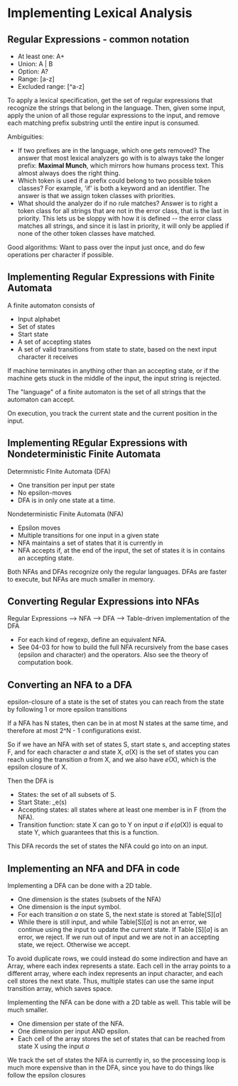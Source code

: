 # Implementing Lexical Analysis

## Regular Expressions - common notation

- At least one: A+
- Union: A | B
- Option: A?
- Range: [a-z]
- Excluded range: [^a-z]

To apply a lexical specification, get the set of regular expressions that recognize the strings that belong in the language. Then, given some input, apply the union of all those regular expressions to the input, and remove each matching prefix substring until the entire input is consumed.

Ambiguities:

- If two prefixes are in the language, which one gets removed? The answer that most lexical analyzers go with is to always take the longer prefix: **Maximal Munch**, which mirrors how humans process text. This almost always does the right thing.
- Which token is used if a prefix could belong to two possible token classes? For example, 'if' is both a keyword and an identifier. The answer is that we assign token classes with priorities.
- What should the analyzer do if no rule matches? Answer is to right a token class for all strings that are not in the error class, that is the last in priority. This lets us be sloppy with how it is defined -- the error class matches all strings, and since it is last in priority, it will only be applied if none of the other token classes have matched.

Good algorithms: Want to pass over the input just once, and do few operations per character if possible.

## Implementing Regular Expressions with Finite Automata

A finite automaton consists of 

- Input alphabet
- Set of states
- Start state
- A set of accepting states
- A set of valid transitions from state to state, based on the next input character it receives

If machine terminates in anything other than an accepting state, or if the machine gets stuck in the middle of the input, the input string is rejected.

The "language" of a finite automaton is the set of all strings that the automaton can accept.

On execution, you track the current state and the current position in the input.

## Implementing REgular Expressions with Nondeterministic Finite Automata

Determnistic FInite Automata (DFA)

- One transition per input per state
- No epsilon-moves
- DFA is in only one state at a time.

Nondeterministic Finite Automata (NFA)

- Epsilon moves
- Multiple transitions for one input in a given state
- NFA maintains a set of states that it is currently in
- NFA accepts if, at the end of the input, the set of states it is in contains an accepting state.

Both NFAs and DFAs recognize only the regular languages. DFAs are faster to execute, but NFAs are much smaller in memory.

## Converting Regular Expressions into NFAs

Regular Expressions --> NFA --> DFA --> Table-driven implementation of the DFA

- For each kind of regexp, define an equivalent NFA.
- See 04-03 for how to build the full NFA recursively from the base cases (epsilon and character) and the operators. Also see the theory of computation book.


## Converting an NFA to a DFA

epsilon-closure of a state is the set of states you can reach from the state by following 1 or more epsilon transitions

If a NFA has N states, then can be in at most N states at the same time, and therefore at most 2^N - 1 configurations exist.

So if we have an NFA with set of states S, start state s, and accepting states F, and for each character _a_ and state X, _a_(X) is the set of states you can reach using the transition _a_ from X, and we also have _e_(X), which is the epsilon closure of X.

Then the DFA is 

- States: the set of all subsets of S.
- Start State: _e(s)
- Accepting states: all states where at least one member is in F (from the NFA).
- Transition function: state X can go to Y on input _a_ if _e_(_a_(X)) is equal to state Y, which guarantees that this is a function.

This DFA records the set of states the NFA could go into on an input.

## Implementing an NFA and DFA in code

Implementing a DFA can be done with a 2D table.

- One dimension is the states (subsets of the NFA)
- One dimension is the input symbol.
- For each transition _a_ on state S, the next state is stored at Table[S][_a_]
- While there is still input, and while Table[S][_a_] is not an error, we continue using the input to update the current state. If Table [S][_a_] is an error, we reject. If we run out of input and we are not in an accepting state, we reject. Otherwise we accept.

To avoid duplicate rows, we could instead do some indirection and have an Array, where each index represents a state. Each cell in the array points to a different array, where each index represents an input character, and each cell stores the next state. Thus, multiple states can use the same input transition array, which saves space.


Implementing the NFA can be done with a 2D table as well. This table will be much smaller.

- One dimension per state of the NFA.
- One dimension per input AND epsilon.
- Each cell of the array stores the set of states that can be reached from state X using the input _a_

We track the set of states the NFA is currently in, so the processing loop is much more expensive than in the DFA, since you have to do things like follow the epsilon closures